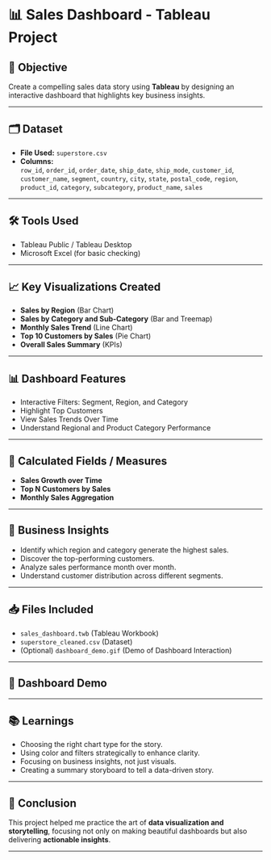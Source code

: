 # 📊 Sales Dashboard - Tableau Project

## 🚀 Objective
Create a compelling sales data story using **Tableau** by designing an interactive dashboard that highlights key business insights.

---

## 🗂 Dataset
- **File Used:** `superstore.csv`
- **Columns:**  
  `row_id`, `order_id`, `order_date`, `ship_date`, `ship_mode`, `customer_id`, `customer_name`, `segment`, `country`, `city`, `state`, `postal_code`, `region`, `product_id`, `category`, `subcategory`, `product_name`, `sales`

---

## 🛠 Tools Used
- Tableau Public / Tableau Desktop
- Microsoft Excel (for basic checking)

---

## 📈 Key Visualizations Created
- **Sales by Region** (Bar Chart)
- **Sales by Category and Sub-Category** (Bar and Treemap)
- **Monthly Sales Trend** (Line Chart)
- **Top 10 Customers by Sales** (Pie Chart)
- **Overall Sales Summary** (KPIs)

---

## 📊 Dashboard Features
- Interactive Filters: Segment, Region, and Category
- Highlight Top Customers
- View Sales Trends Over Time
- Understand Regional and Product Category Performance

---

## 📐 Calculated Fields / Measures
- **Sales Growth over Time**
- **Top N Customers by Sales**
- **Monthly Sales Aggregation**

---

## 🎯 Business Insights
- Identify which region and category generate the highest sales.
- Discover the top-performing customers.
- Analyze sales performance month over month.
- Understand customer distribution across different segments.

---

## 📥 Files Included
- `sales_dashboard.twb` (Tableau Workbook)
- `superstore_cleaned.csv` (Dataset)
- (Optional) `dashboard_demo.gif` (Demo of Dashboard Interaction)

---

## 🎥 Dashboard Demo
<!-- Uncomment below line once you add a demo GIF -->
<!-- ![Dashboard Demo](dashboard_demo.gif) -->

---

## 📚 Learnings
- Choosing the right chart type for the story.
- Using color and filters strategically to enhance clarity.
- Focusing on business insights, not just visuals.
- Creating a summary storyboard to tell a data-driven story.

---

## 🚩 Conclusion
This project helped me practice the art of **data visualization and storytelling**, focusing not only on making beautiful dashboards but also delivering **actionable insights**.

---


